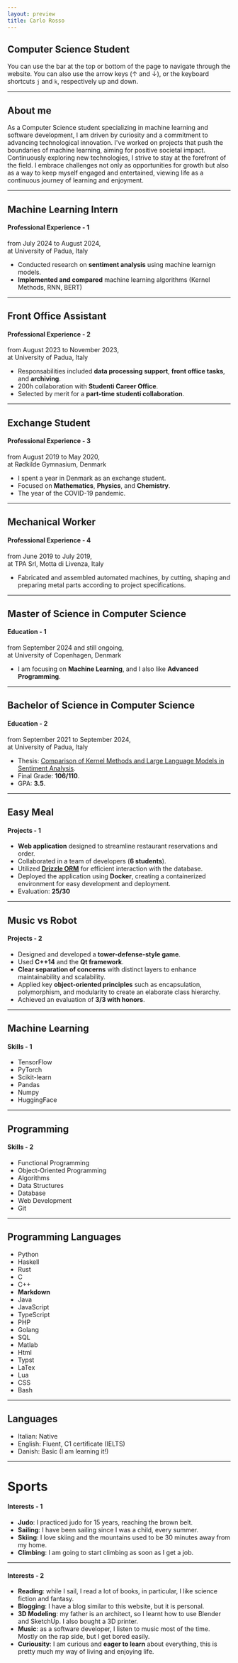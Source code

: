 ```yaml
--- 
layout: preview
title: Carlo Rosso
---
```


## Computer Science Student

You can use the bar at the top or bottom of the page to navigate through the
website. You can also use the arrow keys (&uarr; and &darr;), or the keyboard 
shortcuts `j` and `k`, respectively up and down.  

---

## About me

As a Computer Science student specializing in machine learning and software
development, I am driven by curiosity and a commitment to advancing
technological innovation. I've worked on projects that push the boundaries of
machine learning, aiming for positive societal impact. Continuously exploring
new technologies, I strive to stay at the forefront of the field. I embrace
challenges not only as opportunities for growth but also as a way to keep myself
engaged and entertained, viewing life as a continuous journey of learning and
enjoyment.

---

## Machine Learning Intern
#### Professional Experience - 1

from July 2024 to August 2024,  
at University of Padua, Italy  
- Conducted research on **sentiment analysis** using machine learnign models.
- **Implemented and compared** machine learning algorithms (Kernel Methods,
    RNN, BERT)

---

## Front Office Assistant
#### Professional Experience - 2

from August 2023 to November 2023,  
at University of Padua, Italy
- Responsabilities included **data processing support**, **front office
tasks**, and **archiving**.
- 200h collaboration with **Studenti Career Office**.
- Selected by merit for a **part-time studenti collaboration**.

---

## Exchange Student
#### Professional Experience - 3

from August 2019 to May 2020,  
at Rødkilde Gymnasium, Denmark

- I spent a year in Denmark as an exchange student.
- Focused on **Mathematics**, **Physics**, and **Chemistry**.
- The year of the COVID-19 pandemic.


---

## Mechanical Worker
#### Professional Experience - 4

from June 2019 to July 2019,  
at TPA Srl, Motta di Livenza, Italy  

- Fabricated and assembled automated machines, by cutting, shaping and
  preparing metal parts according to project specifications.

---

## Master of Science in Computer Science
#### Education - 1

from September 2024 and still ongoing,  
at University of Copenhagen, Denmark

- I am focusing on **Machine Learning**, and I also like **Advanced
  Programming**.

---


## Bachelor of Science in Computer Science
#### Education - 2

from September 2021 to September 2024,  
at University of Padua, Italy
  
- Thesis: [Comparison of Kernel Methods and Large Language Models in Sentiment
  Analysis](preview/thesis.html).
- Final Grade: **106/110**.
- GPA: **3.5**.

---


## Easy Meal
#### Projects - 1

- **Web application** designed to streamline restaurant reservations and order.
- Collaborated in a team of developers (**6 students**).
- Utilized [**Drizzle ORM**](https://orm.drizzle.team/) 
  for efficient interaction with the database. 
- Deployed the application using **Docker**, creating a containerized environment for easy development and deployment.
- Evaluation: **25/30**

---

## Music vs Robot
#### Projects - 2

- Designed and developed a **tower-defense-style game**.
- Used **C++14** and the **Qt framework**.
- **Clear separation of concerns** with distinct layers to enhance 
  maintainability and scalability.
- Applied key **object-oriented principles** such as encapsulation,
  polymorphism, and modularity to create an elaborate class hierarchy.
- Achieved an evaluation of **3/3 with honors**.

---


## Machine Learning
#### Skills - 1

- TensorFlow
- PyTorch
- Scikit-learn
- Pandas
- Numpy
- HuggingFace

---


## Programming
#### Skills - 2

- Functional Programming
- Object-Oriented Programming
- Algorithms
- Data Structures
- Database
- Web Development
- Git

---

## Programming Languages

- Python
- Haskell
- Rust
- C 
- C++
- **Markdown**
- Java
- JavaScript
- TypeScript
- PHP
- Golang
- SQL
- Matlab
- Html
- Typst
- LaTex
- Lua
- CSS
- Bash

---

## Languages

- Italian: Native
- English: Fluent, C1 certificate (IELTS)
- Danish: Basic (I am learning it!)

---

# Sports
#### Interests - 1


- **Judo**: I practiced judo for 15 years, reaching the brown belt.
- **Sailing**: I have been sailing since I was a child, every summer.
- **Skiing**: I love skiing and the mountains used to be 30 minutes away from my
  home.
- **Climbing**: I am going to start climbing as soon as I get a job.

---

#### Interests - 2

- **Reading**: while I sail, I read a lot of books, in particular, I like
  science fiction and fantasy.
- **Blogging**: I have a blog similar to this website, but it is personal.
- **3D Modeling**: my father is an architect, so I learnt how to use Blender
  and SketchUp. I also bought a 3D printer.
- **Music**: as a software developer, I listen to music most of the time. 
  Mostly on the rap side, but I get bored easily.
- **Curiousity**: I am curious and **eager to learn** about everything, this is
  pretty much my way of living and enjoying life.
